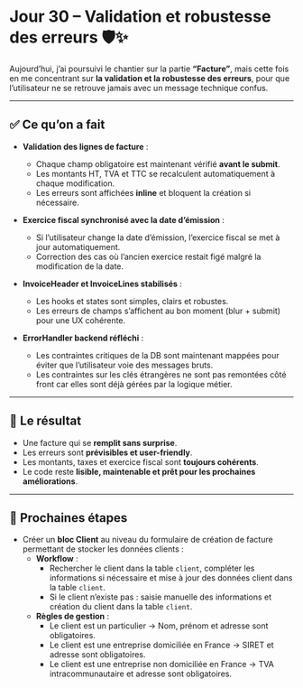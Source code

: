 # Jour 30 – Validation et robustesse des erreurs 🛡️✨

Aujourd’hui, j’ai poursuivi le chantier sur la partie **“Facture”**, mais cette fois en me concentrant sur **la validation et la robustesse des erreurs**, pour que l’utilisateur ne se retrouve jamais avec un message technique confus.

---

## ✅ Ce qu’on a fait

- **Validation des lignes de facture** :  
  - Chaque champ obligatoire est maintenant vérifié **avant le submit**.  
  - Les montants HT, TVA et TTC se recalculent automatiquement à chaque modification.  
  - Les erreurs sont affichées **inline** et bloquent la création si nécessaire.  

- **Exercice fiscal synchronisé avec la date d’émission** :  
  - Si l’utilisateur change la date d’émission, l’exercice fiscal se met à jour automatiquement.  
  - Correction des cas où l’ancien exercice restait figé malgré la modification de la date.  

- **InvoiceHeader et InvoiceLines stabilisés** :  
  - Les hooks et states sont simples, clairs et robustes.  
  - Les erreurs de champs s’affichent au bon moment (blur + submit) pour une UX cohérente.  

- **ErrorHandler backend réfléchi** :  
  - Les contraintes critiques de la DB sont maintenant mappées pour éviter que l’utilisateur voie des messages bruts.  
  - Les contraintes sur les clés étrangères ne sont pas remontées côté front car elles sont déjà gérées par la logique métier.  

---

## 💪 Le résultat

- Une facture qui se **remplit sans surprise**.  
- Les erreurs sont **prévisibles et user-friendly**.  
- Les montants, taxes et exercice fiscal sont **toujours cohérents**.  
- Le code reste **lisible, maintenable et prêt pour les prochaines améliorations**.  

---

## 📌 Prochaines étapes

- Créer un **bloc Client** au niveau du formulaire de création de facture permettant de stocker les données clients :  
  - **Workflow** :  
    - Rechercher le client dans la table `client`, compléter les informations si nécessaire et mise à jour des données client dans la table `client`.  
    - Si le client n’existe pas : saisie manuelle des informations et création du client dans la table `client`.  
  - **Règles de gestion** :  
    - Le client est un particulier → Nom, prénom et adresse sont obligatoires.  
    - Le client est une entreprise domiciliée en France → SIRET et adresse sont obligatoires.  
    - Le client est une entreprise non domiciliée en France → TVA intracommunautaire et adresse sont obligatoires.
